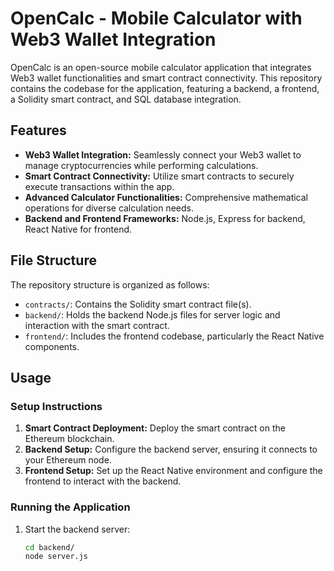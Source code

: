 # OpenCalc - Mobile Calculator with Web3 Wallet Integration

OpenCalc is an open-source mobile calculator application that integrates Web3 wallet functionalities and smart contract connectivity. This repository contains the codebase for the application, featuring a backend, a frontend, a Solidity smart contract, and SQL database integration.

## Features

- **Web3 Wallet Integration:** Seamlessly connect your Web3 wallet to manage cryptocurrencies while performing calculations.
- **Smart Contract Connectivity:** Utilize smart contracts to securely execute transactions within the app.
- **Advanced Calculator Functionalities:** Comprehensive mathematical operations for diverse calculation needs.
- **Backend and Frontend Frameworks:** Node.js, Express for backend, React Native for frontend.

## File Structure

The repository structure is organized as follows:

- `contracts/`: Contains the Solidity smart contract file(s).
- `backend/`: Holds the backend Node.js files for server logic and interaction with the smart contract.
- `frontend/`: Includes the frontend codebase, particularly the React Native components.

## Usage

### Setup Instructions

1. **Smart Contract Deployment:** Deploy the smart contract on the Ethereum blockchain.
2. **Backend Setup:** Configure the backend server, ensuring it connects to your Ethereum node.
3. **Frontend Setup:** Set up the React Native environment and configure the frontend to interact with the backend.

### Running the Application

1. Start the backend server:
   ```bash
   cd backend/
   node server.js